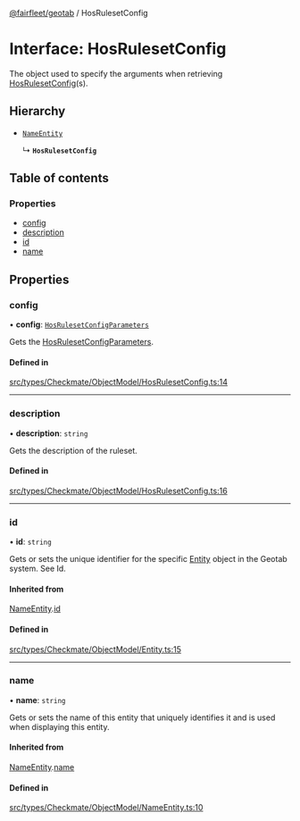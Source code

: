[@fairfleet/geotab](../README.md) / HosRulesetConfig

# Interface: HosRulesetConfig

The object used to specify the arguments when retrieving
 [HosRulesetConfig](HosRulesetConfig.md)(s).

## Hierarchy

- [`NameEntity`](NameEntity.md)

  ↳ **`HosRulesetConfig`**

## Table of contents

### Properties

- [config](HosRulesetConfig.md#config)
- [description](HosRulesetConfig.md#description)
- [id](HosRulesetConfig.md#id)
- [name](HosRulesetConfig.md#name)

## Properties

### config

• **config**: [`HosRulesetConfigParameters`](HosRulesetConfigParameters.md)

Gets the [HosRulesetConfigParameters](HosRulesetConfigParameters.md).

#### Defined in

[src/types/Checkmate/ObjectModel/HosRulesetConfig.ts:14](https://github.com/fairfleet/geotab/blob/d57d931/src/types/Checkmate/ObjectModel/HosRulesetConfig.ts#L14)

___

### description

• **description**: `string`

Gets the description of the ruleset.

#### Defined in

[src/types/Checkmate/ObjectModel/HosRulesetConfig.ts:16](https://github.com/fairfleet/geotab/blob/d57d931/src/types/Checkmate/ObjectModel/HosRulesetConfig.ts#L16)

___

### id

• **id**: `string`

Gets or sets the unique identifier for the specific [Entity](Entity.md) object in the Geotab system. See Id.

#### Inherited from

[NameEntity](NameEntity.md).[id](NameEntity.md#id)

#### Defined in

[src/types/Checkmate/ObjectModel/Entity.ts:15](https://github.com/fairfleet/geotab/blob/d57d931/src/types/Checkmate/ObjectModel/Entity.ts#L15)

___

### name

• **name**: `string`

Gets or sets the name of this entity that uniquely identifies it and is used when displaying this entity.

#### Inherited from

[NameEntity](NameEntity.md).[name](NameEntity.md#name)

#### Defined in

[src/types/Checkmate/ObjectModel/NameEntity.ts:10](https://github.com/fairfleet/geotab/blob/d57d931/src/types/Checkmate/ObjectModel/NameEntity.ts#L10)
